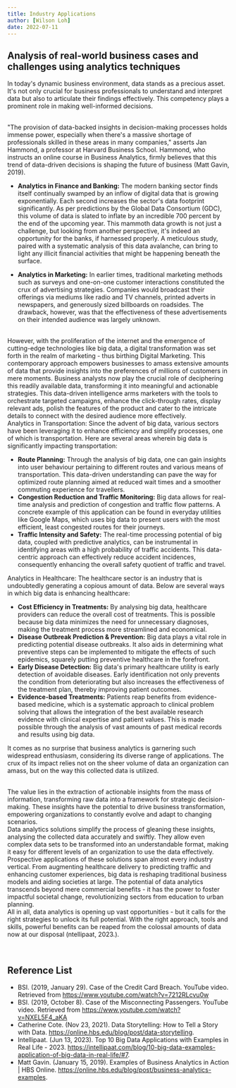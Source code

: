 ```yaml
---
title: Industry Applications
author: [Wilson Loh]
date: 2022-07-11
---
```


## Analysis of real-world business cases and challenges using analytics techniques

In today's dynamic business environment, data stands as a precious asset. It's not only crucial for business professionals to understand and interpret data but also to articulate their findings effectively. This competency plays a prominent role in making well-informed decisions.

<br>
"The provision of data-backed insights in decision-making processes holds immense power, especially when there's a massive shortage of professionals skilled in these areas in many companies," asserts Jan Hammond, a professor at Harvard Business School. Hammond, who instructs an online course in Business Analytics, firmly believes that this trend of data-driven decisions is shaping the future of business (Matt Gavin, 2019).

- **Analytics in Finance and Banking:** The modern banking sector finds itself continually swamped by an inflow of digital data that is growing exponentially. Each second increases the sector's data footprint significantly. As per predictions by the Global Data Consortium (GDC), this volume of data is slated to inflate by an incredible 700 percent by the end of the upcoming year. This mammoth data growth is not just a challenge, but looking from another perspective, it's indeed an opportunity for the banks, if harnessed properly. A meticulous study, paired with a systematic analysis of this data avalanche, can bring to light any illicit financial activities that might be happening beneath the surface.

- **Analytics in Marketing:** In earlier times, traditional marketing methods such as surveys and one-on-one customer interactions constituted the crux of advertising strategies. Companies would broadcast their offerings via mediums like radio and TV channels, printed adverts in newspapers, and generously sized billboards on roadsides. The drawback, however, was that the effectiveness of these advertisements on their intended audience was largely unknown.

<br>
However, with the proliferation of the internet and the emergence of cutting-edge technologies like big data, a digital transformation was set forth in the realm of marketing - thus birthing Digital Marketing. This contemporary approach empowers businesses to amass extensive amounts of data that provide insights into the preferences of millions of customers in mere moments.
Business analysts now play the crucial role of deciphering this readily available data, transforming it into meaningful and actionable strategies. This data-driven intelligence arms marketers with the tools to orchestrate targeted campaigns, enhance the click-through rates, display relevant ads, polish the features of the product and cater to the intricate details to connect with the desired audience more effectively.

<br>
Analytics in Transportation: Since the advent of big data, various sectors have been leveraging it to enhance efficiency and simplify processes, one of which is transportation. Here are several areas wherein big data is significantly impacting transportation:

- **Route Planning:** Through the analysis of big data, one can gain insights into user behaviour pertaining to different routes and various means of transportation. This data-driven understanding can pave the way for optimized route planning aimed at reduced wait times and a smoother commuting experience for travellers.
- **Congestion Reduction and Traffic Monitoring:** Big data allows for real-time analysis and prediction of congestion and traffic flow patterns. A concrete example of this application can be found in everyday utilities like Google Maps, which uses big data to present users with the most efficient, least congested routes for their journeys.
- **Traffic Intensity and Safety:** The real-time processing potential of big data, coupled with predictive analytics, can be instrumental in identifying areas with a high probability of traffic accidents. This data-centric approach can effectively reduce accident incidences, consequently enhancing the overall safety quotient of traffic and travel.

Analytics in Healthcare: The healthcare sector is an industry that is undoubtedly generating a copious amount of data. Below are several ways in which big data is enhancing healthcare:

- **Cost Efficiency in Treatments:** By analysing big data, healthcare providers can reduce the overall cost of treatments. This is possible because big data minimizes the need for unnecessary diagnoses, making the treatment process more streamlined and economical.
- **Disease Outbreak Prediction & Prevention:** Big data plays a vital role in predicting potential disease outbreaks. It also aids in determining what preventive steps can be implemented to mitigate the effects of such epidemics, squarely putting preventive healthcare in the forefront.
- **Early Disease Detection:** Big data's primary healthcare utility is early detection of avoidable diseases. Early identification not only prevents the condition from deteriorating but also increases the effectiveness of the treatment plan, thereby improving patient outcomes.
- **Evidence-based Treatments:** Patients reap benefits from evidence-based medicine, which is a systematic approach to clinical problem solving that allows the integration of the best available research evidence with clinical expertise and patient values. This is made possible through the analysis of vast amounts of past medical records and results using big data.

It comes as no surprise that business analytics is garnering such widespread enthusiasm, considering its diverse range of applications. The crux of its impact relies not on the sheer volume of data an organization can amass, but on the way this collected data is utilized.

<br>
The value lies in the extraction of actionable insights from the mass of information, transforming raw data into a framework for strategic decision-making. These insights have the potential to drive business transformation, empowering organizations to constantly evolve and adapt to changing scenarios.

<br>
Data analytics solutions simplify the process of gleaning these insights, analysing the collected data accurately and swiftly. They allow even complex data sets to be transformed into an understandable format, making it easy for different levels of an organization to use the data effectively.

<br>
Prospective applications of these solutions span almost every industry vertical. From augmenting healthcare delivery to predicting traffic and enhancing customer experiences, big data is reshaping traditional business models and aiding societies at large. The potential of data analytics transcends beyond mere commercial benefits - it has the power to foster impactful societal change, revolutionizing sectors from education to urban planning.

<br>
All in all, data analytics is opening up vast opportunities - but it calls for the right strategies to unlock its full potential. With the right approach, tools and skills, powerful benefits can be reaped from the colossal amounts of data now at our disposal (ntellipaat, 2023.).


 
## Reference List

- BSI. (2019, January 29). Case of the Credit Card Breach. YouTube video. Retrieved from https://www.youtube.com/watch?v=7212RLcvu0w
- BSI. (2019, October 8). Case of the Misconnecting Passengers. YouTube video. Retrieved from https://www.youtube.com/watch?v=NXEL5F4_aKA
- Catherine Cote. (Nov 23, 2021). Data Storytelling: How to Tell a Story with Data. https://online.hbs.edu/blog/post/data-storytelling.
- Intellipaat. (Jun 13, 2023). Top 10 Big Data Applications with Examples in Real Life - 2023. https://intellipaat.com/blog/10-big-data-examples-application-of-big-data-in-real-life/#7.
- Matt Gavin. (January 15, 2019). Examples of Business Analytics in Action | HBS Online. https://online.hbs.edu/blog/post/business-analytics-examples.


